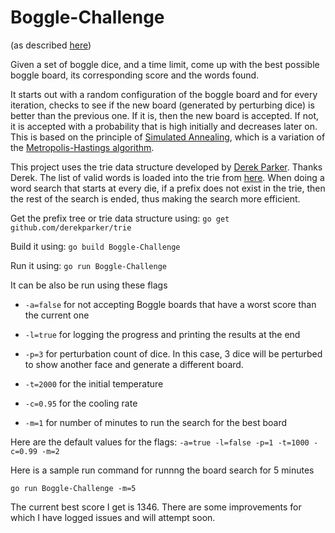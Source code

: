 # Boggle-Challenge
(as described [here](https://codegolf.stackexchange.com/questions/5654/best-scoring-boggle-board))

Given a set of boggle dice, and a time limit, come up with the best possible boggle board, its corresponding score and the words found.

It starts out with a random configuration of the boggle board and for every iteration, checks to see if the new board (generated by perturbing dice) is better than the previous one. If it is, then the new board is accepted. If not, it is accepted with a probability that is high initially and decreases later on. This is based on the principle of [Simulated Annealing](https://en.wikipedia.org/wiki/Simulated_annealing), which is a variation of the [Metropolis-Hastings algorithm](https://en.wikipedia.org/wiki/Metropolis–Hastings_algorithm).

This project uses the trie data structure developed by [Derek Parker](https://github.com/derekparker). Thanks Derek. The list of valid words is loaded into the trie from [here](http://coursera.cs.princeton.edu/algs4/testing/boggle/dictionary-yawl.txt). When doing a word search that starts at every die, if a prefix does not exist in the trie, then the rest of the search is ended, thus making the search more efficient.

Get the prefix tree or trie data structure using: ```go get github.com/derekparker/trie```

Build it using: ```go build Boggle-Challenge```

Run it using: ```go run Boggle-Challenge```

It can be also be run using these flags

* ```-a=false``` for not accepting Boggle boards that have a worst score than the current one

* ```-l=true``` for logging the progress and printing the results at the end

* ```-p=3``` for perturbation count of dice. In this case, 3 dice will be perturbed to show another face and generate a different board.

* ```-t=2000``` for the initial temperature

* ```-c=0.95``` for the cooling rate

* ```-m=1``` for number of minutes to run the search for the best board

Here are the default values for the flags: ```-a=true -l=false -p=1 -t=1000 -c=0.99 -m=2```

Here is a sample run command for runnng the board search for 5 minutes

```go run Boggle-Challenge -m=5```

The current best score I get is 1346. There are some improvements for which I have logged issues and will attempt soon.
